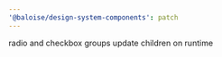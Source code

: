 ```yaml
---
'@baloise/design-system-components': patch
---
```


radio and checkbox groups update children on runtime
